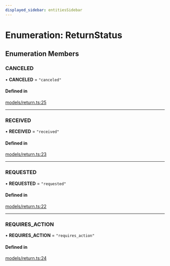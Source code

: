 ```yaml
---
displayed_sidebar: entitiesSidebar
---
```


# Enumeration: ReturnStatus

## Enumeration Members

### CANCELED

• **CANCELED** = ``"canceled"``

#### Defined in

[models/return.ts:25](https://github.com/medusajs/medusa/blob/0703dd94e/packages/medusa/src/models/return.ts#L25)

___

### RECEIVED

• **RECEIVED** = ``"received"``

#### Defined in

[models/return.ts:23](https://github.com/medusajs/medusa/blob/0703dd94e/packages/medusa/src/models/return.ts#L23)

___

### REQUESTED

• **REQUESTED** = ``"requested"``

#### Defined in

[models/return.ts:22](https://github.com/medusajs/medusa/blob/0703dd94e/packages/medusa/src/models/return.ts#L22)

___

### REQUIRES\_ACTION

• **REQUIRES\_ACTION** = ``"requires_action"``

#### Defined in

[models/return.ts:24](https://github.com/medusajs/medusa/blob/0703dd94e/packages/medusa/src/models/return.ts#L24)
